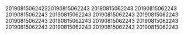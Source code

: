 2019081506242320190815062243
20190815062243
20190815062243
20190815062243
20190815062243
20190815062243
20190815062243
20190815062243
20190815062243
20190815062243
20190815062243
20190815062243
20190815062243
20190815062243
20190815062243
